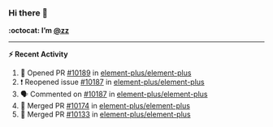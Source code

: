 ### Hi there 👋

**:octocat: I’m [@zz](https://github.com/holazz)**

---

**:zap: Recent Activity**

<!--START_SECTION:activity-->
1. 💪 Opened PR [#10189](https://github.com/element-plus/element-plus/pull/10189) in [element-plus/element-plus](https://github.com/element-plus/element-plus)
2. ❗️ Reopened issue [#10187](https://github.com/element-plus/element-plus/issues/10187) in [element-plus/element-plus](https://github.com/element-plus/element-plus)
3. 🗣 Commented on [#10187](https://github.com/element-plus/element-plus/issues/10187) in [element-plus/element-plus](https://github.com/element-plus/element-plus)
4. 🎉 Merged PR [#10174](https://github.com/element-plus/element-plus/pull/10174) in [element-plus/element-plus](https://github.com/element-plus/element-plus)
5. 🎉 Merged PR [#10133](https://github.com/element-plus/element-plus/pull/10133) in [element-plus/element-plus](https://github.com/element-plus/element-plus)
<!--END_SECTION:activity-->
